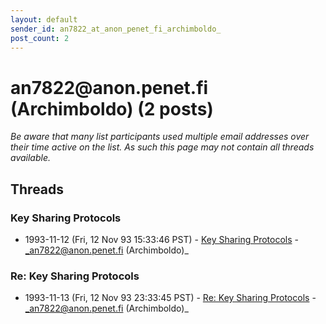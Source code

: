 ```yaml
---
layout: default
sender_id: an7822_at_anon_penet_fi_archimboldo_
post_count: 2
---
```


# an7822<span>@</span>anon.penet.fi (Archimboldo) (2 posts)

_Be aware that many list participants used multiple email addresses over their time active on the list. As such this page may not contain all threads available._

## Threads

### Key Sharing Protocols
+ 1993-11-12 (Fri, 12 Nov 93 15:33:46 PST) - [Key Sharing Protocols](/archive/1993/11/8f617eeb83bf3742e02892753195d48238e00b38a60ea22471d389b58c31c6c7) - _an7822@anon.penet.fi (Archimboldo)_

### Re: Key Sharing Protocols
+ 1993-11-13 (Fri, 12 Nov 93 23:33:45 PST) - [Re: Key Sharing Protocols](/archive/1993/11/d83999375a2396206a9907e3f77daf2ea4d9a8786cddb0d250e1ae763bc6f354) - _an7822@anon.penet.fi (Archimboldo)_

